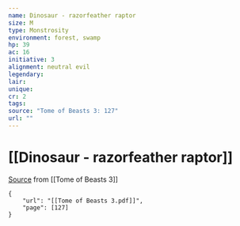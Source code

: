 ```yaml
---
name: Dinosaur - razorfeather raptor
size: M
type: Monstrosity
environment: forest, swamp
hp: 39
ac: 16
initiative: 3
alignment: neutral evil
legendary: 
lair: 
unique: 
cr: 2
tags: 
source: "Tome of Beasts 3: 127"
url: ""
---
```

# [[Dinosaur - razorfeather raptor]]

[Source](zotero://open-pdf/library/items/BLGR9HVR?page=127) from [[Tome of Beasts 3]]

```pdf
{
	"url": "[[Tome of Beasts 3.pdf]]",
	"page": [127]
}
```

